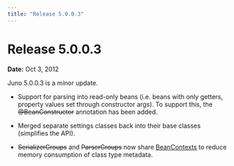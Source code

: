 ```yaml
---
title: "Release 5.0.0.3"
---
```


# Release 5.0.0.3

**Date:** Oct 3, 2012

Juno 5.0.0.3 is a minor update.

- Support for parsing into read-only beans (i.e. beans with only getters, property values set through constructor args). To support this, the ~~@BeanConstructor~~ annotation has been added.

- Merged separate settings classes back into their base classes (simplifies the API).

- ~~SerializerGroups~~ and ~~ParserGroups~~ now share <a href="/site/apidocs/org/apache/juneau/BeanContext.html" target="_blank">BeanContexts</a> to reduce memory consumption of class type metadata.

